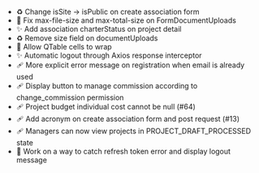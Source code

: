 - ♻️ Change isSite -> isPublic on create association form
- 🐛 Fix max-file-size and max-total-size on FormDocumentUploads
- ✨ Add association charterStatus on project detail
- ♻️ Remove size field on documentUploads
- 🚸 Allow QTable cells to wrap
- ✨ Automatic logout through Axios response interceptor
- 🩹 More explicit error message on registration when email is already used
- 🩹 Display button to manage commission according to change_commission permission
- 🩹 Project budget individual cost cannot be null (#64)
- 🩹 Add acronym on create association form and post request (#13)
- 🩹 Managers can now view projects in PROJECT_DRAFT_PROCESSED state
- 🚧 Work on a way to catch refresh token error and display logout message
